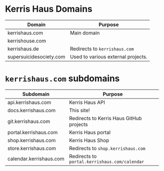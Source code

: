 # Kerris Haus Domains

|Domain|Purpose|
|------|-----|
|kerrishaus.com|Main domain|
|kerrishouse.com||Redirects to `kerrishaus.com`|
|kerrishaus.de|Redirects to `kerrishaus.com`|
|supersuicidesociety.com|Used to various external projects.|

# `kerrishaus.com` subdomains

|Subdomain|Purpose|
|------|-----|
|api.kerrishaus.com|Kerris Haus API|
|docs.kerrishaus.com|This site!|
|git.kerrishaus.com|Redirects to Kerris Haus GitHub projects|
|portal.kerrishaus.com|Kerris Haus portal|
|shop.kerrishaus.com|Kerris Haus Shop|
|store.kerrishaus.com|Redirects to `shop.kerrishaus.com`|
|calendar.kerrishaus.com|Redirects to `portal.kerrishaus.com/calendar`|
